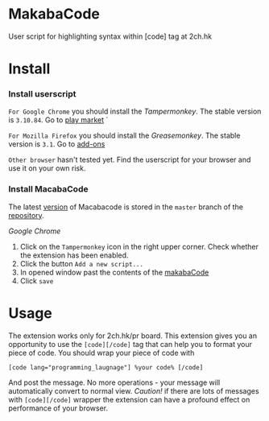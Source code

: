 # MakabaCode
User script for highlighting syntax within [code] tag at 2ch.hk

# Install

### Install userscript

`For Google Chrome` you should install the *Tampermonkey*. The stable version is `3.10.84`. Go to [play market](https://chrome.google.com/webstore/detail/tampermonkey/dhdgffkkebhmkfjojejmpbldmpobfkfo?hl=ru)
`

`For Mozilla Firefox` you should install the *Greasemonkey*. The stable version is `3.1`. Go to [add-ons](https://addons.mozilla.org/en-Us/firefox/addon/greasemonkey/)

`Other browser` hasn't tested yet. Find the userscript for your browser and use it on your own risk. 
   
### Install MacabaCode
  The latest [version](https://github.com/ololoepepe/MakabaCode/blob/master/makabaCode.js) of Macabacode is stored in the `master` branch of the [repository](https://github.com/ololoepepe/MakabaCode). 
  
 *Google Chrome*
 
 1. Click on the `Tampermonkey` icon in the right upper corner. Check whether the extension has been enabled. 
 2. Click the button `Add a new script...`
 3. In opened window past the contents of the [makabaCode](https://github.com/ololoepepe/MakabaCode/blob/master/makabaCode.js)
 4. Click `save`
 
# Usage
 
The extension works only for 2ch.hk/pr board. This extension gives you an opportunity to use the `[code][/code]` tag that can help you to format your piece of code.
You should wrap your piece of code with 

`[code lang="programming_laugnage"] %your code% [/code]`

And post the message. No more operations - your message will automatically convert to normal view. 
*Caution!* if there are lots of messages with `[code][/code]` wrapper the extension can have a profound effect on performance of your browser.
